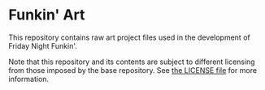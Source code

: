 # Funkin' Art

This repository contains raw art project files used in the development of Friday Night Funkin'.

Note that this repository and its contents are subject to different licensing from those imposed by the base repository. See [the LICENSE file](./LICENSE.md) for more information.
